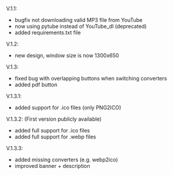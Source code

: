 V.1.1: 
- bugfix not downloading valid MP3 file from YouTube
- now using pytube instead of YouTube_dl (deprecated)
- added requirements.txt file

V.1.2:
- new design, window size is now 1300x650

V.1.3:
- fixed bug with overlapping buttons when switching converters
- added pdf button

V.1.3.1:
- added support for .ico files (only PNG2ICO)

V.1.3.2: (First version publicly available)
- added full support for .ico files
- added full support for .webp files

V.1.3.3: 
- added missing converters (e.g. webp2ico)
- improved banner + description
